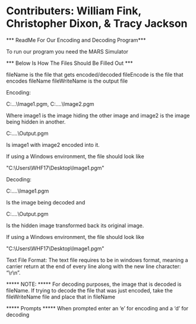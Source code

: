  # Contributers: William Fink, Christopher Dixon, & Tracy Jackson

*** ReadMe For Our Encoding and Decoding Program***

To run our program you need the MARS Simulator 

*** Below Is How The Files Should Be Filled Out ***

fileName is the file that gets encoded/decoded
fileEncode is the file that encodes fileName
fileWriteName is the output file

Encoding:

C:\...\Image1.pgm,
C:\....\Image2.pgm

Where image1 is the image hiding the other image and image2 is the image being hidden in another.

C:\....\Output.pgm

 Is image1 with image2 encoded into it.

If using a Windows environment, the file should look like 

"C:\\Users\\WHF17\\Desktop\\Image1.pgm"

Decoding:

C:\....\Image1.pgm

Is the image being decoded and 

C:\....\Output.pgm

Is the hidden image transformed back its original image.

If using a Windows environment, the file should look like

"C:\\Users\\WHF17\\Desktop\\Image1.pgm"



Text File Format:
The text file requires to be in windows format, meaning a carrier return at the end of every line along with the new line character:    “\r\n”.

***** NOTE: *****
For decoding purposes, the image that is decoded is fileName. If trying to decode the file that was just encoded, take the fileWriteName file and place that in fileName

***** Prompts *****
When prompted enter an ‘e’ for encoding and a ‘d’ for decoding
